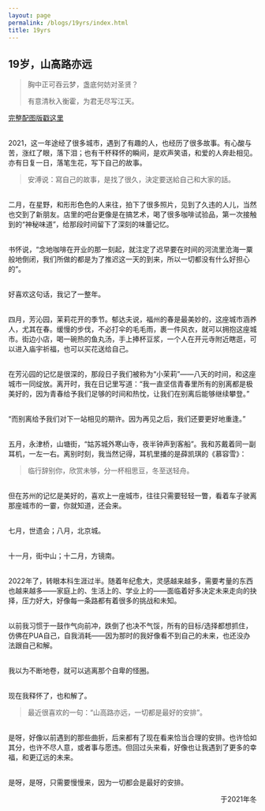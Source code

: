 ```yaml
---
layout: page
permalink: /blogs/19yrs/index.html
title: 19yrs
---
```


## 19岁，山高路亦远

> 胸中正可吞云梦，盏底何妨对圣贤？
>
> 有意清秋入衡霍，为君无尽写江天。

[完整配图版戳这里](https://mp.weixin.qq.com/s/-C901sBkFcw76yFZcA2hWA)

<br>2021，这一年途经了很多城市，遇到了有趣的人，也经历了很多故事。有心酸与苦，涨红了眼，落下泪；也有干杯释怀的瞬间，是欢声笑语，和爱的人奔赴相见。亦有日复一日，落笔生花，写下自己的故事。

> 安溥说：寫自己的故事，是找了很久，決定要送給自己和大家的話。

<br>二月，在星野，和形形色色的人来往，拍下了很多照片，见到了久违的人儿，当然也交到了新朋友。店里的吧台更像是在搞艺术，喝了很多咖啡试验品，第一次接触到的“神秘味道”，给那段时间留下了深刻的味蕾记忆。

<br>书怀说，“念地咖啡在开业的那一刻起，就注定了迟早要在时间的河流里沧海一粟般地倒闭，我们所做的都是为了推迟这一天的到来，所以一切都没有什么好担心的”。

<br>好喜欢这句话，我记了一整年。

<br>四月，芳沁园，茉莉花开的季节。郁达夫说，福州的春是最美妙的，这座城市涵养人，尤其在春。缓慢的步伐，不必打伞的毛毛雨，裹一件风衣，就可以拥抱这座城市。街边小店，喝一碗热的鱼丸汤，手上捧杯豆浆，一个人在开元寺附近瞎逛，可以进入庙宇祈福，也可以买花送给自己。

<br>在芳沁园的记忆是很深的，那段日子我们被称为“小茉莉”——八天的时间，和这座城市一同绽放。离开时，我在日记里写道：“我一直坚信青春里所有的别离都是极美好的，因为青春给予我们足够的时间和热忱，让我们在别离后能够继续攀登。”

<br>“而别离给予我们对下一站相见的期许。因为再见之后，我们还要更好地重逢。”

<br>五月，永津桥，山塘街，“姑苏城外寒山寺，夜半钟声到客船”。我和苏戴着同一副耳机，一左一右。离别时刻，我当然记得，耳机里播的是薛凯琪的《慕容雪》：

> 临行辞别你，欣赏未够，分一杯相思豆，冬至送轻舟。

<br>但在苏州的记忆是美好的，喜欢上一座城市，往往只需要轻轻一瞥，看着车子驶离那座城市的一霎，你就知道，还会来。

<br>七月，世遗会；八月，北京城。

<br>十一月，街中山；十二月，方镜南。

<br>2022年了，转眼本科生涯过半。随着年纪愈大，灵感越来越多，需要考量的东西也越来越多——家庭上的、生活上的、学业上的——面临着好多决定未来走向的抉择，压力好大，好像每一条路都有着很多的挑战和未知。

<br>以前我习惯于一鼓作气向前冲，跌倒了也决不气馁，所有的目标/选择都想抓住，仿佛在PUA自己，自我消耗——因为那时的我好像看不到自己的未来，也还没办法跟自己和解。

<br>我以为不断地卷，就可以逃离那个自卑的怪圈。

<br>现在我释怀了，也和解了。

> 最近很喜欢的一句：“山高路亦远，一切都是最好的安排”。

<br>是呀，好像以前遇到的那些曲折，后来都有了现在看来恰当合理的安排。也许恰如其分，也许不尽人意，或者事与愿违。但回过头来看，好像也让我遇到了更多的幸福，和更辽远的未来。

<br>是呀，是呀，只需要慢慢来，因为一切都会是最好的安排。

<p align="right">于2021年冬</p>
